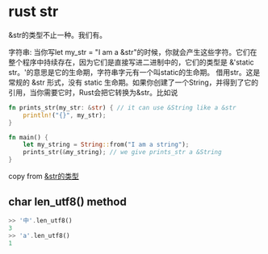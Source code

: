 # rust str

&str的类型不止一种。我们有。

字符串: 当你写let my_str = "I am a &str"的时候，你就会产生这些字符。它们在整个程序中持续存在，因为它们是直接写进二进制中的，它们的类型是 &'static str。'的意思是它的生命期，字符串字元有一个叫static的生命期。
借用str。这是常规的 &str 形式，没有 static 生命期。如果你创建了一个String，并得到了它的引用，当你需要它时，Rust会把它转换为&str。比如说

``` rust
fn prints_str(my_str: &str) { // it can use &String like a &str
    println!("{}", my_str);
}

fn main() {
    let my_string = String::from("I am a string");
    prints_str(&my_string); // we give prints_str a &String
}
```

copy from [&str的类型](https://kumakichi.github.io/easy_rust_chs/Chapter_39.html)

## char len_utf8() method

``` rust
>> '中'.len_utf8()
3
>> 'a'.len_utf8()
1
```
